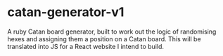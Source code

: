 # catan-generator-v1
A ruby Catan board generator, built to work out the logic of randomising hexes and assigning them a position on a Catan board. This will be translated into JS for a React website I intend to build.
